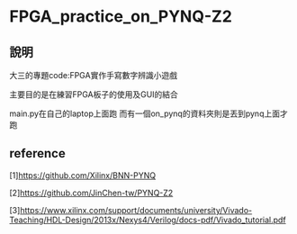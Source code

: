 # FPGA_practice_on_PYNQ-Z2
## 說明
大三的專題code:FPGA實作手寫數字辨識小遊戲

主要目的是在練習FPGA板子的使用及GUI的結合


main.py在自己的laptop上面跑
而有一個on_pynq的資料夾則是丟到pynq上面才跑

## reference
[1]https://github.com/Xilinx/BNN-PYNQ

[2]https://github.com/JinChen-tw/PYNQ-Z2

[3]https://www.xilinx.com/support/documents/university/Vivado-Teaching/HDL-Design/2013x/Nexys4/Verilog/docs-pdf/Vivado_tutorial.pdf

